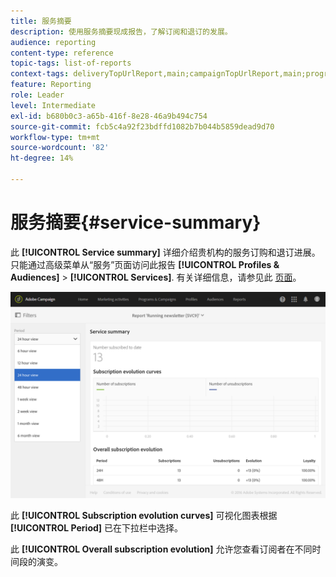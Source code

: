 ```yaml
---
title: 服务摘要
description: 使用服务摘要现成报告，了解订阅和退订的发展。
audience: reporting
content-type: reference
topic-tags: list-of-reports
context-tags: deliveryTopUrlReport,main;campaignTopUrlReport,main;programTopUrlReport,main
feature: Reporting
role: Leader
level: Intermediate
exl-id: b680b0c3-a65b-416f-8e28-46a9b494c754
source-git-commit: fcb5c4a92f23bdffd1082b7b044b5859dead9d70
workflow-type: tm+mt
source-wordcount: '82'
ht-degree: 14%

---
```


# 服务摘要{#service-summary}

此 **[!UICONTROL Service summary]** 详细介绍贵机构的服务订购和退订进展。
只能通过高级菜单从“服务”页面访问此报告 **[!UICONTROL Profiles & Audiences]** > **[!UICONTROL Services]**. 有关详细信息，请参见此 [ 页面](../../audiences/using/monitoring-subscriptions.md#service-reports)。

![](assets/service-summary.png)

此 **[!UICONTROL Subscription evolution curves]** 可视化图表根据 **[!UICONTROL Period]** 已在下拉栏中选择。

此 **[!UICONTROL Overall subscription evolution]** 允许您查看订阅者在不同时间段的演变。
